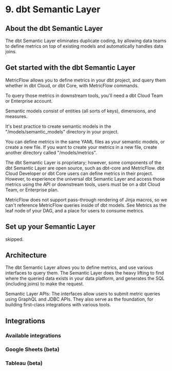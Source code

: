 # 9. dbt Semantic Layer
## About the dbt Semantic Layer
The dbt Semantic Layer eliminates duplicate coding, by allowing data teams to define metrics on top of existing models and automatically handles data joins.

## Get started with the dbt Semantic Layer
MetricFlow allows you to define metrics in your dbt project, and query them whether in dbt Cloud, or dbt Core, with MetricFlow commands.

To query those metrics in downstream tools, you'll need a dbt Cloud Team or Enterprise account.

Semantic models consist of entities (all sorts of keys), dimensions, and measures.

It's best practice to create semantic models in the "/models/semantic_models" directory in your project. 

You can define metrics in the same YAML files as your semantic models, or create a new file. If you want to create your metrics in a new file, create another directory called "/models/metrics". 

The dbt Semantic Layer is proprietary; however, some components of the dbt Semantic Layer are open source, such as dbt-core and MetricFlow. dbt Cloud Developer or dbt Core users can define metrics in their project. However, to experience the universal dbt Semantic Layer and access those metrics using the API or downstream tools, users must be on a dbt Cloud Team, or Enterprise plan.

MetricFlow does not support pass-through rendering of Jinja macros, so we can't reference MetricFlow queries inside of dbt models. See Metrics as the leaf node of your DAG, and a place for users to consume metrics.

## Set up your Semantic Layer
skipped. 

## Architecture
The dbt Semantic Layer allows you to define metrics, and use various interfaces to query them. The Semantic Layer does the heavy lifting to find where the queried data exists in your data platform, and generates the SQL (including joins) to make the request.

Semantic Layer APIs: The interfaces allow users to submit metric queries using GraphQL and JDBC APIs. They also serve as the foundation, for building first-class integrations with various tools.	

## Integrations
### Available integrations








### Google Sheets (beta)

### Tableau (beta)








